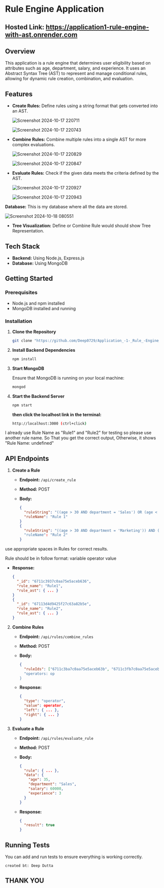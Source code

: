 # Rule Engine Application

## Hosted Link: https://application1-rule-engine-with-ast.onrender.com

## Overview

This application is a rule engine that determines user eligibility based on attributes such as age, department, salary, and experience. It uses an Abstract Syntax Tree (AST) to represent and manage conditional rules, allowing for dynamic rule creation, combination, and evaluation.

## Features

- **Create Rules:** Define rules using a string format that gets converted into an AST.
  
   ![Screenshot 2024-10-17 220711](https://github.com/user-attachments/assets/4e8ebc88-35c0-498e-8ad6-4ea28dfeadd5)
  
   ![Screenshot 2024-10-17 220743](https://github.com/user-attachments/assets/2864fd92-0a03-492e-a562-62b19223a6db)


- **Combine Rules:** Combine multiple rules into a single AST for more complex evaluations.
  
  ![Screenshot 2024-10-17 220829](https://github.com/user-attachments/assets/4c509f4f-bbbf-4fa4-8144-78279107c76d)

  ![Screenshot 2024-10-17 220847](https://github.com/user-attachments/assets/cc9b839e-3540-43c6-b02a-619a9028c1ca)

  
- **Evaluate Rules:** Check if the given data meets the criteria defined by the AST.

  ![Screenshot 2024-10-17 220927](https://github.com/user-attachments/assets/01f90378-8dad-4acb-ab31-d3c6b3008ecb)

  ![Screenshot 2024-10-17 220943](https://github.com/user-attachments/assets/f4971391-1d8d-419a-949f-09c8545f6a90)


**Database:** This is my database where all the data are stored.

![Screenshot 2024-10-18 080551](https://github.com/user-attachments/assets/9a86e6d3-ddd0-4603-af19-4a64388a71a3)


- **Tree Visualization:** Define or Combine Rule would should show Tree Representation.

## Tech Stack

- **Backend:** Using Node.js, Express.js
- **Database:** Using MongoDB

## Getting Started

### Prerequisites

- Node.js and npm installed
- MongoDB installed and running

### Installation

1. **Clone the Repository**
   ```bash
   git clone "https://github.com/Deep0729/Application_-1-_Rule_-Engine_with_AST.git"
   ```

2. **Install Backend Dependencies**

   ```bash
   npm install
   ```
   
3. **Start MongoDB**

   Ensure that MongoDB is running on your local machine:

   ```bash
   mongod
   ```

4. **Start the Backend Server**

   ```bash
   npm start
   ```
   **then click the localhost link in the terminal:**
   ```bash
   http://localhost:3000 (ctrl+click)
   ```
I already use Rule Name as "Rule1" and "Rule2" for testing so please use another rule name. So That you get the correct output, Otherwise, it shows "Rule Name: undefined"

## API Endpoints

1. **Create a Rule**
   - **Endpoint:** `/api/create_rule`
   - **Method:** POST
   - **Body:**

     ```json
     {
       "ruleString": "((age > 30 AND department = 'Sales') OR (age < 25 AND department = 'Marketing')) AND (salary > 50000 OR experience > 5)",
       "ruleName": "Rule 1"
     }
     {
       "ruleString": "((age > 30 AND department = 'Marketing')) AND (salary > 20000 OR experience > 5)"
       "ruleName": "Rule 2"
     }
     ```
use appropriate spaces in Rules for correct results.

Rule should be in follow format:
variable operator value 


   - **Response:**

     ```json
     {
       "_id": "6711c3937c0aa75e5aceb636",
       "rule_name": "Rule1",
       "rule_ast": { ... }
     }
     {
       "_id": "67113d4d9425f27c63a82b5e",
       "rule_name": "Rule2",
       "rule_ast": { ... }
     }
     ```

2. **Combine Rules**
   - **Endpoint:** `/api/rules/combine_rules`
   - **Method:** POST
   - **Body:**

     ```json
     {
       "ruleIds": ["6711c3ba7c0aa75e5aceb63b", "6711c3fb7c0aa75e5aceb640"]
       "operators: op
     }
     ```


   - **Response:**

     ```json
     {
       "type": "operator",
       "value": operator,
       "left": { ... },
       "right": { ... }
     }
     ```

2. **Evaluate a Rule**
   - **Endpoint:** `/api/rules/evaluate_rule`
   - **Method:** POST
   - **Body:**

     ```json
     {
       "rule": { ... },
       "data": {
         "age": 35,
         "department": "Sales",
         "salary": 60000,
         "experience": 3
       }
     }
     ```

     
   - **Response:**

     ```json
     {
       "result": true
     }
     ```

## Running Tests

You can add and run tests to ensure everything is working correctly. 
```
created bt: Deep Dutta
```
## THANK YOU
